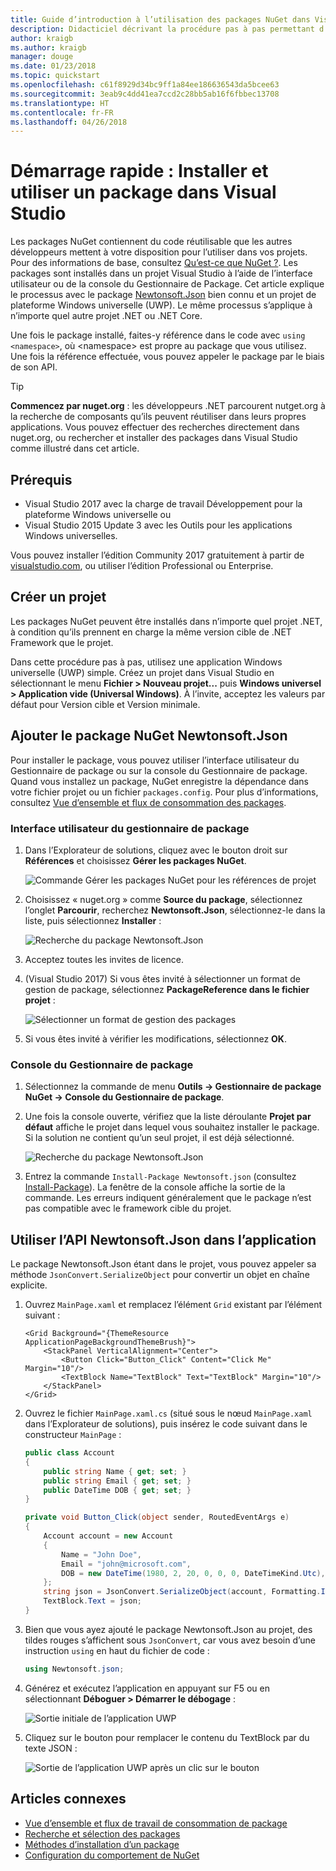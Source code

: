 ```yaml
---
title: Guide d’introduction à l’utilisation des packages NuGet dans Visual Studio
description: Didacticiel décrivant la procédure pas à pas permettant d’installer et d’utiliser un package NuGet dans un projet Visual Studio.
author: kraigb
ms.author: kraigb
manager: douge
ms.date: 01/23/2018
ms.topic: quickstart
ms.openlocfilehash: c61f8929d34bc9ff1a84ee186636543da5bcee63
ms.sourcegitcommit: 3eab9c4dd41ea7ccd2c28bb5ab16f6fbbec13708
ms.translationtype: HT
ms.contentlocale: fr-FR
ms.lasthandoff: 04/26/2018
---
```

# <a name="quickstart-install-and-use-a-package-in-visual-studio"></a>Démarrage rapide : Installer et utiliser un package dans Visual Studio

Les packages NuGet contiennent du code réutilisable que les autres développeurs mettent à votre disposition pour l’utiliser dans vos projets. Pour des informations de base, consultez [Qu’est-ce que NuGet ?](../What-is-NuGet.md). Les packages sont installés dans un projet Visual Studio à l’aide de l’interface utilisateur ou de la console du Gestionnaire de Package. Cet article explique le processus avec le package [Newtonsoft.Json](https://www.nuget.org/packages/Newtonsoft.Json/) bien connu et un projet de plateforme Windows universelle (UWP). Le même processus s’applique à n’importe quel autre projet .NET ou .NET Core.

Une fois le package installé, faites-y référence dans le code avec `using <namespace>`, où \<namespace\> est propre au package que vous utilisez. Une fois la référence effectuée, vous pouvez appeler le package par le biais de son API.

> [!Tip]
> **Commencez par nuget.org** : les développeurs .NET parcourent nutget.org à la recherche de composants qu’ils peuvent réutiliser dans leurs propres applications. Vous pouvez effectuer des recherches directement dans nuget.org, ou rechercher et installer des packages dans Visual Studio comme illustré dans cet article.

## <a name="prerequisites"></a>Prérequis

- Visual Studio 2017 avec la charge de travail Développement pour la plateforme Windows universelle ou
- Visual Studio 2015 Update 3 avec les Outils pour les applications Windows universelles.

Vous pouvez installer l’édition Community 2017 gratuitement à partir de [visualstudio.com](https://www.visualstudio.com/), ou utiliser l’édition Professional ou Enterprise.

## <a name="create-a-project"></a>Créer un projet

Les packages NuGet peuvent être installés dans n’importe quel projet .NET, à condition qu’ils prennent en charge la même version cible de .NET Framework que le projet.

Dans cette procédure pas à pas, utilisez une application Windows universelle (UWP) simple. Créez un projet dans Visual Studio en sélectionnant le menu **Fichier > Nouveau projet...** puis **Windows universel > Application vide (Universal Windows)**. À l’invite, acceptez les valeurs par défaut pour Version cible et Version minimale.

## <a name="add-the-newtonsoftjson-nuget-package"></a>Ajouter le package NuGet Newtonsoft.Json

Pour installer le package, vous pouvez utiliser l’interface utilisateur du Gestionnaire de package ou sur la console du Gestionnaire de package. Quand vous installez un package, NuGet enregistre la dépendance dans votre fichier projet ou un fichier `packages.config`. Pour plus d’informations, consultez [Vue d’ensemble et flux de consommation des packages](../consume-packages/Overview-and-Workflow.md).

### <a name="package-manager-ui"></a>Interface utilisateur du gestionnaire de package

1. Dans l’Explorateur de solutions, cliquez avec le bouton droit sur **Références** et choisissez **Gérer les packages NuGet**.

    ![Commande Gérer les packages NuGet pour les références de projet](media/QS_Use-02-ManageNuGetPackages.png)

1. Choisissez « nuget.org » comme **Source du package**, sélectionnez l’onglet **Parcourir**, recherchez **Newtonsoft.Json**, sélectionnez-le dans la liste, puis sélectionnez **Installer** :

    ![Recherche du package Newtonsoft.Json](media/QS_Use-03-NewtonsoftJson.png)

1. Acceptez toutes les invites de licence.

1. (Visual Studio 2017) Si vous êtes invité à sélectionner un format de gestion de package, sélectionnez **PackageReference dans le fichier projet** :

    ![Sélectionner un format de gestion des packages](media/QS_Use-03b-SelectFormat.png)

1. Si vous êtes invité à vérifier les modifications, sélectionnez **OK**.

### <a name="package-manager-console"></a>Console du Gestionnaire de package

1. Sélectionnez la commande de menu **Outils -> Gestionnaire de package NuGet -> Console du Gestionnaire de package**.

1. Une fois la console ouverte, vérifiez que la liste déroulante **Projet par défaut** affiche le projet dans lequel vous souhaitez installer le package. Si la solution ne contient qu’un seul projet, il est déjà sélectionné.

    ![Recherche du package Newtonsoft.Json](media/QS_Use-08-Console1.png)

1. Entrez la commande `Install-Package Newtonsoft.json` (consultez [Install-Package](../tools/ps-ref-install-package.md)). La fenêtre de la console affiche la sortie de la commande. Les erreurs indiquent généralement que le package n’est pas compatible avec le framework cible du projet.

## <a name="use-the-newtonsoftjson-api-in-the-app"></a>Utiliser l’API Newtonsoft.Json dans l’application

Le package Newtonsoft.Json étant dans le projet, vous pouvez appeler sa méthode `JsonConvert.SerializeObject` pour convertir un objet en chaîne explicite.

1. Ouvrez `MainPage.xaml` et remplacez l’élément `Grid` existant par l’élément suivant :

    ```xaml
    <Grid Background="{ThemeResource ApplicationPageBackgroundThemeBrush}">
        <StackPanel VerticalAlignment="Center">
            <Button Click="Button_Click" Content="Click Me" Margin="10"/>
            <TextBlock Name="TextBlock" Text="TextBlock" Margin="10"/>
        </StackPanel>
    </Grid>
    ```

1. Ouvrez le fichier `MainPage.xaml.cs` (situé sous le nœud `MainPage.xaml` dans l’Explorateur de solutions), puis insérez le code suivant dans le constructeur `MainPage` :

    ```cs
    public class Account
    {
        public string Name { get; set; }
        public string Email { get; set; }
        public DateTime DOB { get; set; }
    }

    private void Button_Click(object sender, RoutedEventArgs e)
    {
        Account account = new Account
        {
            Name = "John Doe",
            Email = "john@microsoft.com",
            DOB = new DateTime(1980, 2, 20, 0, 0, 0, DateTimeKind.Utc),
        };
        string json = JsonConvert.SerializeObject(account, Formatting.Indented);
        TextBlock.Text = json;
    }
    ```

1. Bien que vous ayez ajouté le package Newtonsoft.Json au projet, des tildes rouges s’affichent sous `JsonConvert`, car vous avez besoin d’une instruction `using` en haut du fichier de code :

    ```cs
    using Newtonsoft.json;
    ```

1. Générez et exécutez l’application en appuyant sur F5 ou en sélectionnant **Déboguer > Démarrer le débogage** :

    ![Sortie initiale de l’application UWP](media/QS_Use-06-AppStart.png)

1. Cliquez sur le bouton pour remplacer le contenu du TextBlock par du texte JSON :

    ![Sortie de l’application UWP après un clic sur le bouton](media/QS_Use-07-AppEnd.png)

## <a name="related-articles"></a>Articles connexes

- [Vue d’ensemble et flux de travail de consommation de package](../consume-packages/overview-and-workflow.md)
- [Recherche et sélection des packages](../consume-packages/finding-and-choosing-packages.md)
- [Méthodes d’installation d’un package](../consume-packages/ways-to-install-a-package.md)
- [Configuration du comportement de NuGet](../consume-packages/configuring-nuget-behavior.md)
